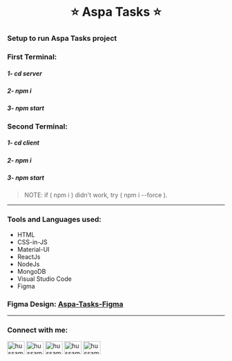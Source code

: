 <h1 align = "center">⭐ Aspa Tasks ⭐</h1>

### Setup to run Aspa Tasks project

<h3> First Terminal: </h3>
<h5>1- cd server</h5>
<h5>2- npm i</h5>
<h5>3- npm start</h5>

<h3> Second Terminal: </h3>
<h5>1- cd client</h5>
<h5>2- npm i</h5>
<h5>3- npm start</h5>

> NOTE: if ( npm i ) didn't work, try ( npm i --force ).

<hr>

### Tools and Languages used:

- HTML
- CSS-in-JS
- Material-UI
- ReactJs
- NodeJs
- MongoDB
- Visual Studio Code
- Figma

### Figma Design: [Aspa-Tasks-Figma](https://www.behance.net/gallery/174290443/Aspa-Tasks)

<hr>

### Connect with me:

<p align="left">
<a href="https://linkedin.com/in/hussam-odeh-5b4775255" target="blank"><img align="center" src="https://raw.githubusercontent.com/rahuldkjain/github-profile-readme-generator/master/src/images/icons/Social/linked-in-alt.svg" alt="hussam odeh" height="30" width="40" /></a>
<a href="https://instagram.com/hussam_odeh9" target="blank"><img align="center" src="https://raw.githubusercontent.com/rahuldkjain/github-profile-readme-generator/master/src/images/icons/Social/instagram.svg" alt="hussam_odeh9" height="30" width="40" /></a>
<a href="http://wa.link/epc5d1" target="blank"><img align="center" src="https://raw.githubusercontent.com/rahuldkjain/github-profile-readme-generator/master/src/images/icons/Social/whatsapp.svg" alt="hussam_odeh9" height="30" width="40" /></a>
<a href="https://fb.com/hussam.odeh.5" target="blank"><img align="center" src="https://raw.githubusercontent.com/rahuldkjain/github-profile-readme-generator/master/src/images/icons/Social/facebook.svg" alt="hussam odeh" height="30" width="40" /></a>
 <a href="https://codepen.io/hussamodeh12" target="blank"><img align="center" src="https://raw.githubusercontent.com/rahuldkjain/github-profile-readme-generator/master/src/images/icons/Social/codepen.svg" alt="hussamodeh12" height="30" width="40" /></a>
